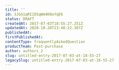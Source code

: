 ```yaml
---
title: ''
id: 3JGG1qRI1OSqWm4K0oYqE6
status: DRAFT
createdAt: 2017-07-03T18:55:27.251Z
updatedAt: 2020-10-20T23:40:22.307Z
publishedAt: 
firstPublishedAt: 
contentType: frequentlyAskedQuestion
productTeam: Post-purchase
author: authors_2
slug: untitled-entry-2017-07-03-at-18-55-27
legacySlug: untitled-entry-2017-07-03-at-18-55-27
---
```



